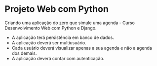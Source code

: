 # Projeto Web com Python
Criando uma aplicação do zero que simule uma agenda - Curso Desenvolvimento Web com Python e Django.

- A aplicação terá persistência em banco de dados.
- A aplicação deverá ser multiusuário.
- Cada usuário deverá visualizar apenas a sua agenda e não a agenda dos demais.
- A aplicação deverá contar com autenticação.
